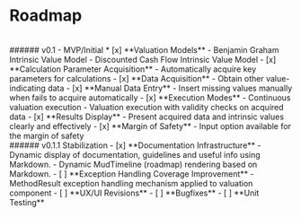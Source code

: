 
# Roadmap

<br />
###### v0.1 - MVP/Initial
* [x] **Valuation Models** 
    - Benjamin Graham Intrinsic Value Model
    - Discounted Cash Flow Intrinsic Value Model
- [x] **Calculation Parameter Acquisition**
    - Automatically acquire key parameters for calculations
- [x] **Data Acquisition**
    - Obtain other value-indicating data
- [x] **Manual Data Entry**
    - Insert missing values manually when fails to acquire automatically
- [x] **Execution Modes**
    - Continuous valuation execution
    - Valuation execution with validity checks on acquired data
- [x] **Results Display**
    - Present acquired data and intrinsic values clearly and effectively
- [x] **Margin of Safety**
    - Input option available for the margin of safety

<br />
###### v0.1.1 Stabilization
- [x] **Documentation Infrastructure**
	- Dynamic display of documentation, guidelines and useful info using Markdown.
	- Dynamic MudTimeline (roadmap) rendering based on Markdown.
- [ ] **Exception Handling Coverage Improvement**
	- MethodResult exception handling mechanism applied to valuation component
- [ ] **UX/UI Revisions**
- [ ] **Bugfixes**
- [ ] **Unit Testing**


